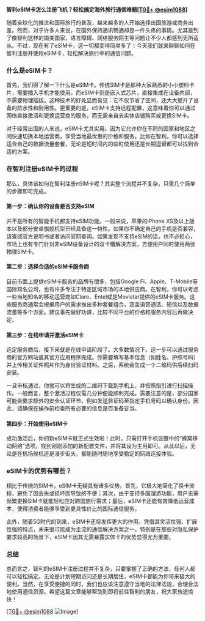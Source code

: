 **智利eSIM卡怎么注册飞机？轻松搞定海外旅行通信难题[[TG💪+ @esim1088](https://t.me/s/esim1088)]**

随着全球化的推进和国际旅行的普及，越来越多的人开始选择出国旅游或商务出差。然而，对于许多人来说，在国外保持通讯畅通却是一件头疼的事情。尤其是到了像智利这样的南美国家，语言障碍、网络服务陌生等问题让不少人都感到无所适从。不过，现在有了eSIM卡，这一切都变得简单多了！今天我们就来聊聊如何在智利注册并使用eSIM卡，轻松解决旅行中的通信问题。

### 什么是eSIM卡？

首先，我们得了解一下什么是eSIM卡。传统SIM卡是那种大家熟悉的小小塑料卡片，需要插入手机才能使用。而eSIM卡则是嵌入式芯片，直接集成在设备内部，不需要物理插拔。这种技术的好处显而易见：它不仅节省了空间，还大大提升了设备的防水性和耐用性。更重要的是，eSIM卡支持远程配置，这意味着你可以通过网络直接激活和更换运营商的服务，而无需亲自去实体店铺购买或更换SIM卡。

对于经常出国的人来说，eSIM卡尤其实用。因为它允许你在不同的国家和地区之间快速切换本地运营商，享受当地最优惠的价格和服务。比如在智利，你可以选择适合自己的数据流量套餐，无论是短时间内的临时使用还是长期逗留都可以找到合适的方案。

### 在智利注册eSIM卡的过程

那么，具体该如何在智利注册eSIM卡呢？其实整个流程并不复杂，只需几个简单的步骤即可完成。

#### 第一步：确认你的设备是否支持eSIM

并不是所有的智能手机都支持eSIM功能。一般来说，苹果的iPhone XS及以上版本以及部分安卓旗舰机型已经具备这一特性。如果你不确定自己的手机是否兼容，请查阅官方说明书或者访问官网查询。如果发现不支持eSIM的话，也不必担心，市场上也有专门针对非eSIM设备设计的双卡槽解决方案，方便用户同时使用两张物理SIM卡。

#### 第二步：选择合适的eSIM卡服务商

目前市面上提供eSIM卡服务的品牌有很多，包括Google Fi、Apple、T-Mobile等国际知名公司，也有许多专注于特定区域市场的本地供应商。在智利，你可以考虑一些当地知名的移动运营商如Claro、Entel或是Movistar提供的eSIM卡服务。这些服务商通常会根据用户的需求推出多种套餐组合，涵盖语音通话、短信以及数据流量等多个方面。建议事先做好功课，比较不同平台的价格和服务内容后再做决定。

#### 第三步：在线申请并激活eSIM卡

选定服务商后，接下来就是在线申请阶段了。大多数情况下，这一步可以通过服务商的官方网站或其官方应用程序完成。你需要填写基本信息（如姓名、护照号码）并上传相关证件照片作为身份验证材料。之后，系统会生成一个二维码供后续扫码安装。

一旦审核通过，你就可以将生成的二维码下载到手机上，并按照指引进行扫描操作。一般而言，整个激活过程仅需几分钟便能顺利完成。需要注意的是，部分国家可能会要求额外的安全认证环节，例如发送验证码至指定手机号码以确认身份。因此，请确保在操作前检查所有必要的信息是否准备妥当。

#### 第四步：开始使用eSIM卡

成功激活后，你的新eSIM卡就正式生效啦！此时，只需打开手机设置中的“蜂窝移动网络”选项，找到刚刚添加的新配置文件，并将其设为主用即可。从此以后，无论是在机场候机还是漫步街头，都能随时随地享受稳定的网络连接体验。

### eSIM卡的优势有哪些？

相比于传统的SIM卡，eSIM卡无疑具有诸多优势。首先，它极大地简化了换卡流程，避免了因丢失或损坏而导致的不便；其次，由于支持多国漫游功能，用户无需频繁更换SIM卡就能轻松应对跨国旅行需求；最后，eSIM卡还能有效降低运营成本，使得消费者能够享受到更具性价比的国际通信服务。

此外，随着5G时代的到来，eSIM卡还将发挥更大的作用。凭借其灵活性强、扩展性强的特点，未来很可能成为主流的通信解决方案之一。特别是在那些对隐私保护要求较高的场景下，eSIM卡因其无需暴露实体卡的优势显得尤为重要。

### 总结

总而言之，智利的eSIM卡注册过程并不复杂，只要掌握了正确的方法，任何人都可以轻松搞定。无论是计划短期访问还是长期居住，eSIM卡都能为你带来极大的便利。当然，在享受便捷的同时，我们也应该注意遵守当地的法律法规，合理合法地使用通信资源。希望这篇文章能够帮助到即将前往智利的朋友，祝大家旅途愉快！

[[TG💪+ @esim1088](https://t.me/s/esim1088) ![Image](https://i.postimg.cc/4NQfJmqS/Snipaste-2025-05-13-00-14-12.png)]